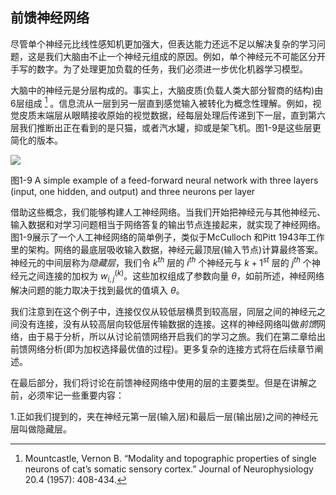 ## 前馈神经网络
尽管单个神经元比线性感知机更加强大，但表达能力还远不足以解决复杂的学习问题，这是我们大脑由不止一个神经元组成的原因。例如，单个神经元不可能区分开手写的数字。为了处理更加负载的任务，我们必须进一步优化机器学习模型。

大脑中的神经元是分层构成的。事实上，大脑皮质(负载人类大部分智商的结构)由6层组成 [^7] 。信息流从一层到另一层直到感觉输入被转化为概念性理解。例如，视觉皮质末端层从眼睛接收原始的视觉数据，经每层处理后传递到下一层，直到第六层我们推断出正在看到的是只猫，或者汽水罐，抑或是架飞机。图1-9是这些层更简化的版本。

![](https://github.com/lucasbyAI/Fundamental_of_Deep_Learning_ZH/blob/master/images_folder/Fig1-9.png)

图1-9 A simple example of a feed-forward neural network with three layers (input,
one hidden, and output) and three neurons per layer

借助这些概念，我们能够构建人工神经网络。当我们开始把神经元与其他神经元、输入数据和对学习问题相当于网络答复的输出节点连接起来，就实现了神经网络。图1-9展示了一个人工神经网络的简单例子，类似于McCulloch 和Pitt 1943年工作里的架构。网络的最底层吸收输入数据，神经元最顶层(输入节点)计算最终答案。神经元的中间层称为*隐藏层*，我们令 $k^{th}$ 层的 $i^{th}$ 个神经元与 $k+1^{st}$ 层的 $j^{th}$ 个神经元之间连接的加权为 $w_{i,j}^{(k)}$。这些加权组成了参数向量 $\theta$，如前所述，神经网络解决问题的能力取决于找到最优的值填入 $\theta$。

我们注意到在这个例子中，连接仅仅从较低层横贯到较高层，同层之间的神经元之间没有连接，没有从较高层向较低层传输数据的连接。这样的神经网络叫做*前馈*网络，由于易于分析，所以从讨论前馈网络开启我们的学习之旅。我们在第二章给出前馈网络分析(即为加权选择最优值的过程)。更多复杂的连接方式将在后续章节阐述。

在最后部分，我们将讨论在前馈神经网络中使用的层的主要类型。但是在讲解之前，必须牢记一些重要内容：

1.正如我们提到的，夹在神经元第一层(输入层)和最后一层(输出层)之间的神经元层叫做隐藏层。

[^7]: Mountcastle, Vernon B. “Modality and topographic properties of single neurons of cat’s somatic sensory cortex.”
Journal of Neurophysiology 20.4 (1957): 408-434.
